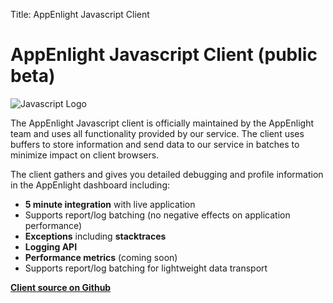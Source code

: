Title: AppEnlight Javascript Client

# AppEnlight Javascript Client (public beta)

![Javascript Logo](/static/images/logos/js_small.png)

The AppEnlight Javascript client is officially maintained by the AppEnlight
team and uses all functionality provided by our service. The client uses buffers
to store information and send data to our service in batches to minimize impact
on client browsers.

The client gathers and gives you detailed debugging and profile
information in the AppEnlight dashboard including:

* **5 minute integration** with live application
* Supports report/log batching (no negative effects on application performance)
* **Exceptions** including **stacktraces**
* **Logging API**
* **Performance metrics** (coming soon)
* Supports report/log batching for lightweight data transport


**[Client source on Github](https://github.com/AppEnlight/appenlight-client-js)**
